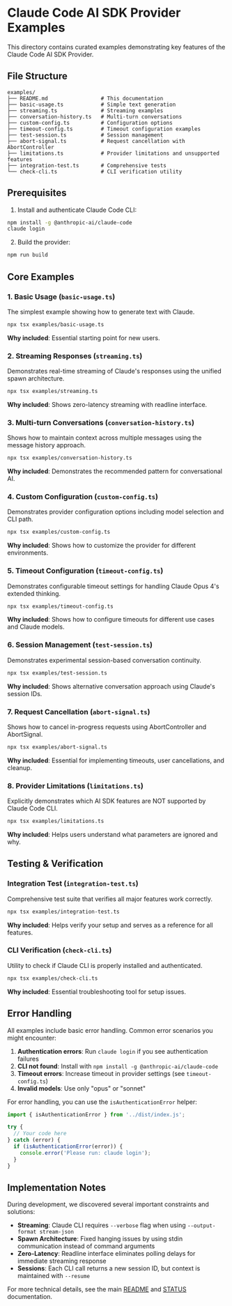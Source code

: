# Claude Code AI SDK Provider Examples

This directory contains curated examples demonstrating key features of the Claude Code AI SDK Provider.

## File Structure

```
examples/
├── README.md                 # This documentation
├── basic-usage.ts            # Simple text generation
├── streaming.ts              # Streaming examples
├── conversation-history.ts   # Multi-turn conversations
├── custom-config.ts          # Configuration options
├── timeout-config.ts         # Timeout configuration examples
├── test-session.ts           # Session management
├── abort-signal.ts           # Request cancellation with AbortController
├── limitations.ts            # Provider limitations and unsupported features
├── integration-test.ts       # Comprehensive tests
└── check-cli.ts              # CLI verification utility
```

## Prerequisites

1. Install and authenticate Claude Code CLI:
```bash
npm install -g @anthropic-ai/claude-code
claude login
```

2. Build the provider:
```bash
npm run build
```

## Core Examples

### 1. Basic Usage (`basic-usage.ts`)
The simplest example showing how to generate text with Claude.
```bash
npx tsx examples/basic-usage.ts
```
**Why included**: Essential starting point for new users.

### 2. Streaming Responses (`streaming.ts`)
Demonstrates real-time streaming of Claude's responses using the unified spawn architecture.
```bash
npx tsx examples/streaming.ts
```
**Why included**: Shows zero-latency streaming with readline interface.

### 3. Multi-turn Conversations (`conversation-history.ts`)
Shows how to maintain context across multiple messages using the message history approach.
```bash
npx tsx examples/conversation-history.ts
```
**Why included**: Demonstrates the recommended pattern for conversational AI.

### 4. Custom Configuration (`custom-config.ts`)
Demonstrates provider configuration options including model selection and CLI path.
```bash
npx tsx examples/custom-config.ts
```
**Why included**: Shows how to customize the provider for different environments.

### 5. Timeout Configuration (`timeout-config.ts`)
Demonstrates configurable timeout settings for handling Claude Opus 4's extended thinking.
```bash
npx tsx examples/timeout-config.ts
```
**Why included**: Shows how to configure timeouts for different use cases and Claude models.

### 6. Session Management (`test-session.ts`)
Demonstrates experimental session-based conversation continuity.
```bash
npx tsx examples/test-session.ts
```
**Why included**: Shows alternative conversation approach using Claude's session IDs.

### 7. Request Cancellation (`abort-signal.ts`)
Shows how to cancel in-progress requests using AbortController and AbortSignal.
```bash
npx tsx examples/abort-signal.ts
```
**Why included**: Essential for implementing timeouts, user cancellations, and cleanup.

### 8. Provider Limitations (`limitations.ts`)
Explicitly demonstrates which AI SDK features are NOT supported by Claude Code CLI.
```bash
npx tsx examples/limitations.ts
```
**Why included**: Helps users understand what parameters are ignored and why.

## Testing & Verification

### Integration Test (`integration-test.ts`)
Comprehensive test suite that verifies all major features work correctly.
```bash
npx tsx examples/integration-test.ts
```
**Why included**: Helps verify your setup and serves as a reference for all features.

### CLI Verification (`check-cli.ts`)
Utility to check if Claude CLI is properly installed and authenticated.
```bash
npx tsx examples/check-cli.ts
```
**Why included**: Essential troubleshooting tool for setup issues.

## Error Handling

All examples include basic error handling. Common error scenarios you might encounter:

1. **Authentication errors**: Run `claude login` if you see authentication failures
2. **CLI not found**: Install with `npm install -g @anthropic-ai/claude-code`
3. **Timeout errors**: Increase timeout in provider settings (see `timeout-config.ts`)
4. **Invalid models**: Use only "opus" or "sonnet"

For error handling, you can use the `isAuthenticationError` helper:
```typescript
import { isAuthenticationError } from '../dist/index.js';

try {
  // Your code here
} catch (error) {
  if (isAuthenticationError(error)) {
    console.error('Please run: claude login');
  }
}
```

## Implementation Notes

During development, we discovered several important constraints and solutions:
- **Streaming**: Claude CLI requires `--verbose` flag when using `--output-format stream-json`
- **Spawn Architecture**: Fixed hanging issues by using stdin communication instead of command arguments
- **Zero-Latency**: Readline interface eliminates polling delays for immediate streaming response
- **Sessions**: Each CLI call returns a new session ID, but context is maintained with `--resume`

For more technical details, see the main [README](../README.md) and [STATUS](../STATUS.md) documentation.